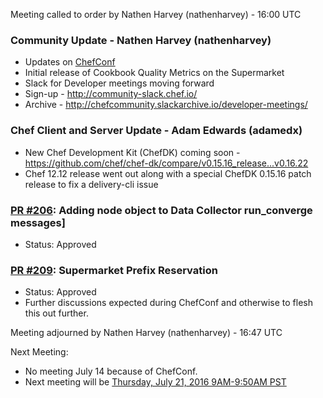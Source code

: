 Meeting called to order by Nathen Harvey (nathenharvey) - 16:00 UTC

### Community Update - Nathen Harvey (nathenharvey)

 * Updates on [ChefConf](https://chefconf.chef.io)
 * Initial release of Cookbook Quality Metrics on the Supermarket
 * Slack for Developer meetings moving forward
  * Sign-up - http://community-slack.chef.io/
  * Archive - http://chefcommunity.slackarchive.io/developer-meetings/

### Chef Client and Server Update - Adam Edwards (adamedx)

 * New Chef Development Kit (ChefDK) coming soon - https://github.com/chef/chef-dk/compare/v0.15.16_release...v0.16.22
 * Chef 12.12 release went out along with a special ChefDK 0.15.16 patch release to fix a delivery-cli issue

### [PR #206](https://github.com/chef/chef-rfc/pull/206): Adding node object to Data Collector run_converge messages]

 * Status: Approved

### [PR #209](https://github.com/chef/chef-rfc/pull/209): Supermarket Prefix Reservation

 * Status: Approved
 * Further discussions expected during ChefConf and otherwise to flesh this out further.

Meeting adjourned by Nathen Harvey (nathenharvey) - 16:47 UTC

Next Meeting:

* No meeting July 14 because of ChefConf.
* Next meeting will be [Thursday, July 21, 2016 9AM-9:50AM PST](http://everytimezone.com/#2016-7-21,240,cn3)

